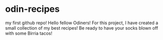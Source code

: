# odin-recipes
my first github repo!
Hello fellow Odiners!
For this project, I have created a small collection of my best recipes! Be ready to have your socks blown off with some Birria tacos!